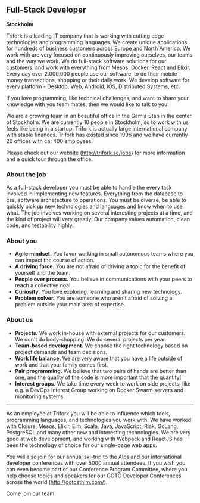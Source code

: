 ## Full-Stack Developer
**Stockholm**

Trifork is a leading IT company that is working with cutting edge technologies and programming languages.
We create unique applications for hundreds of business customers across Europe and North America.
We work with are very focused on continuously improving ourselves, our teams and the way we work.
We do full-stack software solutions for our customers, and work with everything from Mesos, Docker, React and Elixir.
Every day over 2.000.000 people use our software, to do their mobile money transactions, shopping or their daily work.
We develop software for every platform - Desktop, Web, Android, iOS, Distributed Systems, etc.

If you love programming, like technical challenges, and want to share your knowledge with you team mates,
then we would like to talk to you!

We are a growing team in an beautiful office in the Gamla Stan in the center of Stockholm.
We are currently 10 people in Stockholm, so to work with us feels like being in a startup.
Trifork is actually large international company with stable finances. Trifork has existed since 1996 and we have currently
20 offices with ca. 400 employees.

Please check out our website (http://trifork.se/jobs) for more information and a quick tour through the office.

### About the job

As a full-stack developer you must be able to handle the every task involved in implementing new features.
Everything from the database to css, software archetecture to operations. You must be diverse, be able to
quickly pick up new technologies and languages and know when to use what. The job involves working on several
interesting projects at a time, and the kind of project will vary greatly. Our company values automation,
clean code, and testability highly.

### About you

- **Agile mindset.** You favor working in small autonomous teams where you can impact the course of action.
- **A driving force.** You are not afraid of driving a topic for the benefit of yourself and the team.
- **People over process.** You believe in communications with your peers to reach a collective goal.
- **Curiosity.** You love exploring, learning and sharing new technology.
- **Problem solver.** You are someone who aren't afraid of solving a problem outside your main area of expertise.

### About us

- **Projects.** We work in-house with external projects for our customers. We don't do body-shopping. We do several projects per year.
- **Team-based development.** We choose the right technology based on project demands and team decisions.
- **Work life balance.** We are very aware that you have a life outside of work and that your family comes first.
- **Pair programming.** We believe that two pairs of hands are better than one, and the quality of the code is more important that the quantity!
- **Interest groups.** We take time every week to work on side projects, like e.g. a DevOps Interest Group working on Docker Swarm servers and monitoring systems.

----

As an employee at Trifork you will be able to influence which tools, programming languages, and technologies you work with. 
We have worked with Clojure, Mesos, Elixir, Elm, Scala, Java, JavaScript, Riak, GoLang, PostgreSQL and many other new and
interesting technologies. We are very good at web development, and working with Webpack and ReactJS has been the technology
of choice for our single-page web apps.

You will also join for our annual ski-trip to the Alps and our international developer conferences with over 5000 annual attendees. If you wish you can even become part of our Conference Program Committee, where you help choose topics and speakers for our GOTO Developer Conferences across the world (http://gotosthlm.com/).

Come join our team.
